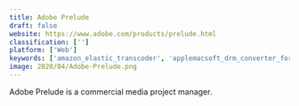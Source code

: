 ```yaml
---
title: Adobe Prelude
draft: false 
website: https://www.adobe.com/products/prelude.html
classification: ['']
platform: ['Web']
keywords: ['amazon_elastic_transcoder', 'applemacsoft_drm_converter_for_mac', 'blackbird', 'bombbomb', 'compressor', 'ffmpeg', 'gihosoft_free_video_cutter', 'kyno', 'lumen5', 'manycam', 'moovly', 'reflector', 'renderforest_video', 'videojs', 'wideo']
image: 2020/04/Adobe-Prelude.png
---
```

Adobe Prelude is a commercial media project manager.